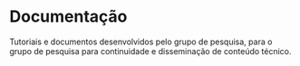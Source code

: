 # Documentação
Tutoriais e documentos desenvolvidos pelo grupo de pesquisa, para o grupo de pesquisa para continuidade e disseminação de conteúdo técnico.
